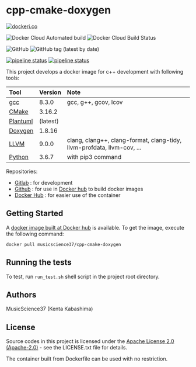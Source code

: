 # cpp-cmake-doxygen

[![dockeri.co](https://dockeri.co/image/musicscience37/cpp-cmake-doxygen)](https://hub.docker.com/r/musicscience37/cpp-cmake-doxygen)

![Docker Cloud Automated build](https://img.shields.io/docker/cloud/automated/musicscience37/cpp-cmake-doxygen)
![Docker Cloud Build Status](https://img.shields.io/docker/cloud/build/musicscience37/cpp-cmake-doxygen)

![GitHub](https://img.shields.io/github/license/musicscience37/cpp-cmake-doxygen)
![GitHub tag (latest by date)](https://img.shields.io/github/v/tag/MusicScience37/cpp-cmake-doxygen?label=latest)

[![pipeline status](https://gitlab.com/MusicScience37/cpp-cmake-doxygen/badges/master/pipeline.svg)](https://gitlab.com/MusicScience37/cpp-cmake-doxygen/commits/master)
[![pipeline status](https://gitlab.com/MusicScience37/cpp-cmake-doxygen/badges/develop/pipeline.svg)](https://gitlab.com/MusicScience37/cpp-cmake-doxygen/commits/develop)

This project develops a docker image for c++ development with following tools:

|                Tool                 | Version  |                                  Note                                  |
| :---------------------------------- | :------- | :--------------------------------------------------------------------- |
| [gcc](https://gcc.gnu.org/)         | 8.3.0    | gcc, g++, gcov, lcov                                                   |
| [CMake](https://cmake.org/)         | 3.16.2   |                                                                        |
| [Plantuml](http://plantuml.com/en/) | (latest) |                                                                        |
| [Doxygen](http://www.doxygen.nl/)   | 1.8.16   |                                                                        |
| [LLVM](https://llvm.org/)           | 9.0.0    | clang, clang++, clang-format, clang-tidy, llvm-profdata, llvm-cov, ... |
| [Python](https://www.python.org/)   | 3.6.7    | with pip3 command                                                      |

Repositories:

- [Gitlab](https://gitlab.com/MusicScience37/cpp-cmake-doxygen)
  : for development
- [Github](https://github.com/MusicScience37/cpp-cmake-doxygen)
  : for use in [Docker hub](https://hub.docker.com/) to build docker images
- [Docker Hub](https://hub.docker.com/r/musicscience37/cpp-cmake-doxygen)
  : for easier use of the container

## Getting Started

A [docker image built at Docker hub](https://hub.docker.com/r/musicscience37/cpp-cmake-doxygen) is available.
To get the image, execute the following command:

~~~~~{.sh}
docker pull musicscience37/cpp-cmake-doxygen
~~~~~

## Running the tests

To test, run `run_test.sh` shell script in the project root directory.

## Authors

MusicScience37 (Kenta Kabashima)

## License

Source codes in this project is licensed under the [Apache License 2.0 (Apache-2.0)](https://www.apache.org/licenses/LICENSE-2.0) - see the LICENSE.txt file for details.

The container built from Dockerfile can be used with no restriction.
